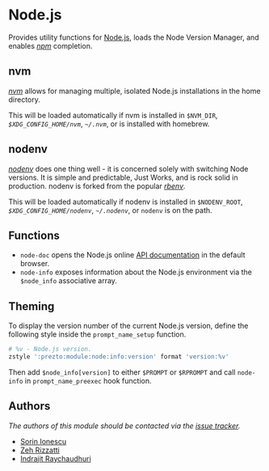 # Node.js

Provides utility functions for [Node.js][1], loads the Node Version Manager, and
enables [*npm*][2] completion.

## nvm

[*nvm*][5] allows for managing multiple, isolated Node.js installations in the
home directory.

This will be loaded automatically if nvm is installed in `$NVM_DIR`,
*`$XDG_CONFIG_HOME/nvm`*, *`~/.nvm`*, or is installed with homebrew.

## nodenv

[*nodenv*][6] does one thing well - it is concerned solely with switching
Node versions. It is simple and predictable, Just Works, and is rock solid in
production. nodenv is forked from the popular [*rbenv*][7].

This will be loaded automatically if nodenv is installed in `$NODENV_ROOT`,
*`$XDG_CONFIG_HOME/nodenv`*, *`~/.nodenv`*, or `nodenv` is on the path.

## Functions

- `node-doc` opens the Node.js online [API documentation][3] in the default
  browser.
- `node-info` exposes information about the Node.js environment via the
  `$node_info` associative array.

## Theming

To display the version number of the current Node.js version, define the
following style inside the `prompt_name_setup` function.

```sh
# %v - Node.js version.
zstyle ':prezto:module:node:info:version' format 'version:%v'
```

Then add `$node_info[version]` to either `$PROMPT` or `$RPROMPT` and call
`node-info` in `prompt_name_preexec` hook function.

## Authors

*The authors of this module should be contacted via the [issue tracker][4].*

- [Sorin Ionescu](https://github.com/sorin-ionescu)
- [Zeh Rizzatti](https://github.com/zehrizzatti)
- [Indrajit Raychaudhuri](https://github.com/indrajitr)

[1]: http://nodejs.org
[2]: http://npmjs.org
[3]: http://nodejs.org/api
[4]: https://github.com/sorin-ionescu/prezto/issues
[5]: https://github.com/nvm-sh/nvm
[6]: https://github.com/nodenv/nodenv
[7]: https://github.com/sstephenson/rbenv
